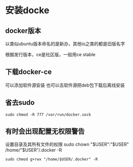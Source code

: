 # 安装docke

## docker版本

以类似ubuntu版本命名的是新办，其他io之类的都是旧版名字

根据发行版本，ce是社区版，一般用ce stable

## 下载docker-ce

可以添加软件源安装
也可以去软件源把deb包下载后离线安装

## 省去sudo

    sudo chmod -R 777 /var/run/docker.sock

## 有时会出现配置无权限警告

设置目录及其所有文件的权限
    sudo chown "$USER":"$USER" /home/"$USER"/.docker -R

    sudo chmod g+rwx "/home/$USER/.docker" -R